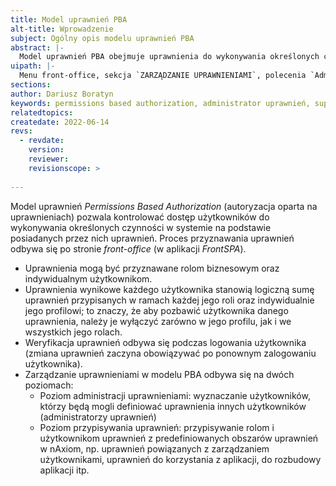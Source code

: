```yaml
---
title: Model uprawnień PBA
alt-title: Wprowadzenie
subject: Ogólny opis modelu uprawnień PBA
abstract: |-
  Model uprawnień PBA obejmuje uprawnienia do wykonywania określonych czynności w systemie przypisywane rolom biznesowym i indywidualnym użytkownikom. Te uprawnienia są przypisywane po stronie front-office.
uipath: |-
  Menu front-office, sekcja `ZARZĄDZANIE UPRAWNIENIAMI`, polecenia `Administracja` i `Systemowe`. Domyślnie dostęp do tych poleceń ma tylko profil użytkownika *superuser*.
sections:
author: Dariusz Boratyn
keywords: permissions based authorization, administrator uprawnień, superuser
relatedtopics:
createdate: 2022-06-14
revs:
  - revdate: 
    version: 
    reviewer: 
    revisionscope: > 
      
---
```


Model uprawnień *Permissions Based Authorization* (autoryzacja oparta na uprawnieniach) pozwala kontrolować dostęp użytkowników do wykonywania określonych czynności w systemie na podstawie posiadanych przez nich uprawnień. Proces przyznawania uprawnień odbywa się po stronie *front-office* (w aplikacji *FrontSPA*). 
- Uprawnienia mogą być przyznawane rolom biznesowym oraz indywidualnym użytkownikom. 
- Uprawnienia wynikowe każdego użytkownika stanowią logiczną sumę uprawnień przypisanych w ramach każdej jego roli oraz indywidualnie jego profilowi; to znaczy, że aby pozbawić użytkownika danego uprawnienia, należy je wyłączyć zarówno w jego profilu, jak i we wszystkich jego rolach. 
- Weryfikacja uprawnień odbywa się podczas logowania użytkownika (zmiana uprawnień zaczyna obowiązywać po ponownym zalogowaniu użytkownika).
- Zarządzanie uprawnieniami w modelu PBA odbywa się na dwóch poziomach:
   - Poziom administracji uprawnieniami: wyznaczanie użytkowników, którzy będą mogli definiować uprawnienia innych użytkowników (administratorzy uprawnień)
   - Poziom przypisywania uprawnień: przypisywanie rolom i użytkownikom uprawnień z predefiniowanych obszarów uprawnień w nAxiom, np. uprawnień powiązanych z zarządzaniem użytkownikami, uprawnień do korzystania z aplikacji, do rozbudowy aplikacji itp.